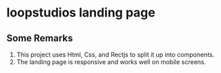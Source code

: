 # loopstudios landing page

## Some Remarks
1. This project uses Html, Css, and Rectjs to split it up into components.
2. The landing page is responsive and works well on mobile screens.
